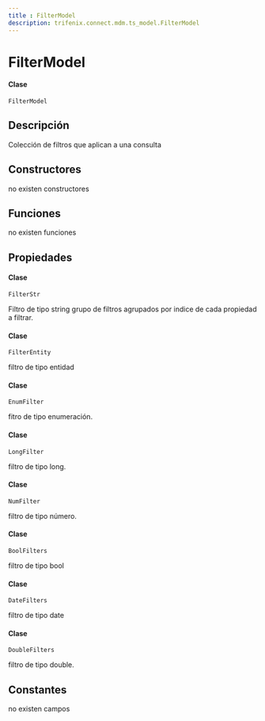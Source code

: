 ```yaml
---
title : FilterModel
description: trifenix.connect.mdm.ts_model.FilterModel
---
```


# FilterModel

<CodeBlock slots = 'heading, code' repeat = '1' languages = 'C#' />

#### Clase
```
FilterModel
```

## Descripción
Colección de filtros que aplican a una consulta
## Constructores

no existen constructores


## Funciones

no existen funciones

## Propiedades


<CodeBlock slots = 'heading, code' repeat = '1' languages = 'C#' />

#### Clase
```
FilterStr
```


Filtro de tipo string
grupo de filtros agrupados por indice de cada propiedad a filtrar.

<CodeBlock slots = 'heading, code' repeat = '1' languages = 'C#' />

#### Clase
```
FilterEntity
```


filtro de tipo entidad

<CodeBlock slots = 'heading, code' repeat = '1' languages = 'C#' />

#### Clase
```
EnumFilter
```


fitro de tipo enumeración.

<CodeBlock slots = 'heading, code' repeat = '1' languages = 'C#' />

#### Clase
```
LongFilter
```


filtro de tipo long.

<CodeBlock slots = 'heading, code' repeat = '1' languages = 'C#' />

#### Clase
```
NumFilter
```


filtro de tipo número.

<CodeBlock slots = 'heading, code' repeat = '1' languages = 'C#' />

#### Clase
```
BoolFilters
```


filtro de tipo bool

<CodeBlock slots = 'heading, code' repeat = '1' languages = 'C#' />

#### Clase
```
DateFilters
```


filtro de tipo date

<CodeBlock slots = 'heading, code' repeat = '1' languages = 'C#' />

#### Clase
```
DoubleFilters
```


filtro de tipo double.
## Constantes
no existen campos

